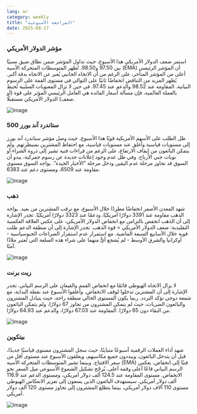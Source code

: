 ```yaml
---
lang: ar
category: weekly
title: "المراجعة الأسبوعية"
date: 2025-08-17
---
```


### مؤشر الدولار الأمريكي

استمر ضعف الدولار الأمريكي هذا الأسبوع، حيث تداول المؤشر ضمن نطاق ضيق نسبيًا بين 97.50 و98.50. تُظهر المتوسطات المتحركة الأسية (EMA) أن المؤشر الرئيسي أعلى من المؤشر المتأخر، على الرغم من أن الاتجاه الجانبي يُعبر عن الاتجاه بدقة أكبر. يُظهر المزيد من التناقض انخفاضًا ثانيًا على التوالي في مستوى القمة على الرسوم البيانية. المقاومة عند 98.52 والدعم عند 97.45. في حين لا تزال المعنويات السلبية تُحيط بالعملة العالمية، فإن مسألة أسعار الفائدة هي العامل الرئيسي المؤثر على قوة (أو ضعف) الدولار الأمريكي مستقبلًا.

![Image](https://markleighedu.github.io/img/Aug-2025/17-Aug-2025/usdindex.jpg)

### ستاندرد آند بورز 500

ظل الطلب على الأسهم الأمريكية قويًا هذا الأسبوع، حيث وصل مؤشر ستاندرد آند بورز إلى مستويات قياسية وأغلق عند مستويات قياسية، مع احتفاظ المشترين بسيطرتهم. ولم يتمكن البائعون من إيقاف الارتفاع، على الرغم من قراءات فنية تشير إلى ذروة الشراء أو نوبات جني الأرباح. وفي ظل عدم وجود إعلانات جديدة عن رسوم جمركية، يبدو أن السوق قد تجاوز مرحلة عدم اليقين ودخل مرحلة "الأخبار الجيدة". يواجه السوق مستوى مقاومة عند 6509، ومستوى دعم عند 6383.

![Image](https://markleighedu.github.io/img/Aug-2025/17-Aug-2025/sp500.jpg)

### ذهب

شهد المعدن الأصفر انخفاضًا مطردًا خلال الأسبوع، مع ترقب المشترين من بعيد. يواجه الذهب مقاومة عند 3391 دولارًا أمريكيًا، ودعمًا عند 3323 دولارًا أمريكيًا. تجدر الإشارة إلى أن الذهب انخفض بالتزامن مع انخفاض الدولار الأمريكي، على عكس العلاقة العكسية التقليدية: ضعف الدولار الأمريكي = قوة الذهب. تجدر الإشارة إلى أن منطقة الدعم ظلت قوية خلال الأسابيع السبعة الماضية. مع استمرار عدم استقرار الصراعات الجيوسياسية - أوكرانيا والشرق الأوسط - لم يُشجع أيٌّ منهما على شراء هذه السلعة التي تُعتبر ملاذًا آمنًا.

![Image](https://markleighedu.github.io/img/Aug-2025/17-Aug-2025/gold.jpg)

### زيت برنت

لا يزال الاتجاه الهبوطي قائمًا مع انخفاض القمم والقيعان على الرسم البياني. تجدر الإشارة إلى أن المشترين تدخلوا لوقف الانخفاض، وأغلقوا الأسبوع عند نقطة البداية، مع شمعة دوجي تؤكد التردد. ربما يكون المستوى الحالي منطقة راحة، حيث يتبادل المشترون والبائعون الضربات، حيث لم يتمكن المشترون من تجاوز 67 دولارًا، ولم يتمكن البائعون من البقاء دون 65 دولارًا. المقاومة عند 67.03 دولارًا، والدعم عند 64.93 دولارًا.

![Image](https://markleighedu.github.io/img/Aug-2025/17-Aug-2025/brentoil.jpg)

### بيتكوين

شهد أداء العملات الرقمية أسبوعًا متباينًا، حيث سجل المشترون مستوى قياسيًا جديدًا، قبل أن يتدخل البائعون، ويبددون جميع مكاسبهم، ويغلقون الأسبوع عند مستوى أقل من سعر الافتتاح. وبينما تشير المتوسطات المتحركة الأسية (EMA) فنيًا إلى انخفاض، يعكس الرسم البياني قاعًا أعلى وقمة أعلى. يُرجّح تشكيل الشموع الأسبوعي ميل السعر نحو الانخفاض. مستوى المقاومة عند 124.5 ألف دولار أمريكي، ومستوى الدعم عند 116.9 ألف دولار أمريكي. سيستهدف البائعون الذين يسعون إلى تعزيز الانعكاس الهبوطي مستوى 110 آلاف دولار أمريكي، بينما يتطلع المشترون إلى تجاوز مستوى 120 ألف دولار أمريكي.

![Image](https://markleighedu.github.io/img/Aug-2025/17-Aug-2025/bitcoin.jpg)

